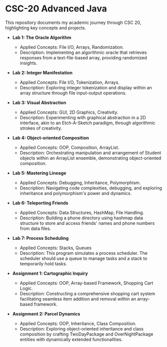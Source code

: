 # CSC-20 Advanced Java

This repository documents my academic journey through CSC 20, highlighting key concepts and projects.

- **Lab 1: The Oracle Algorithm**
  - Applied Concepts: File I/O, Arrays, Randomization.
  - Description: Implementing an algorithmic oracle that retrieves responses from a text-file-based array, providing randomized insights.

- **Lab 2: Integer Manifestation**
  - Applied Concepts: File I/O, Tokenization, Arrays.
  - Description: Exploring integer tokenization and display within an array structure through file input-output operations.

- **Lab 3: Visual Abstraction**
  - Applied Concepts: GUI, 2D Graphics, Creativity.
  - Description: Experimenting with graphical abstraction in a 2D interface, akin to an Etch-A-Sketch paradigm, through algorithmic strokes of creativity.

- **Lab 4: Object-oriented Composition**
  - Applied Concepts: OOP, Composition, ArrayList.
  - Description: Orchestrating manipulation and arrangement of Student objects within an ArrayList ensemble, demonstrating object-oriented composition.

- **Lab 5: Mastering Lineage**
  - Applied Concepts: Debugging, Inheritance, Polymorphism.
  - Description: Navigating code complexities, debugging, and exploring inheritance and polymorphism's power and dynamics.

- **Lab 6: Teleporting Friends**
  - Applied Concepts: Data Structures, HashMap, File Handling.
  - Description: Building a phone directory using hashmap data structure to store and access friends' names and phone numbers from data files.

- **Lab 7: Process Scheduling**
  - Applied Concepts: Stacks, Queues
  - Description: This program simulates a process scheduler. The scheduler should use a queue to manage tasks and a stack to temporarily hold tasks.

- **Assignment 1: Cartographic Inquiry**
  - Applied Concepts: OOP, Array-based Framework, Shopping Cart Logic.
  - Description: Constructing a comprehensive shopping cart system facilitating seamless item addition and removal within an array-based framework.

- **Assignment 2: Parcel Dynamics**
  - Applied Concepts: OOP, Inheritance, Class Composition.
  - Description: Exploring object-oriented inheritance and class composition by crafting TwoDayPackage and OverNightPackage entities with dynamically extended functionalities.

